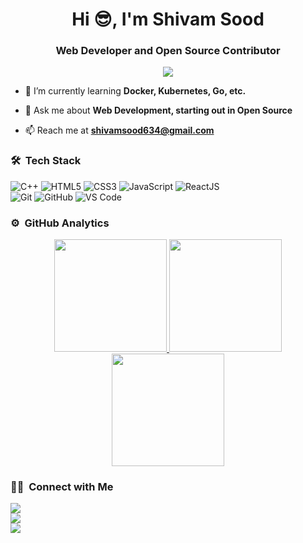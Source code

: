 <h1 align="center">Hi 😎, I'm Shivam Sood</h1>
<h3 align="center">Web Developer and Open Source Contributor</h3>
	
<p align="center">
  <img src="https://visitor-badge.glitch.me/badge?page_id=Shivam-Afa.visitor-badge.issue.1">
</p>

- 🌱 I’m currently learning **Docker, Kubernetes, Go, etc.**

- 💬 Ask me about **Web Development, starting out in Open Source**

- 📫 Reach me at **shivamsood634@gmail.com**


	
### 🛠 &nbsp;Tech Stack

![C++](https://img.shields.io/badge/C%2B%2B-00599C?style=for-the-badge&logo=c%2B%2B&logoColor=white)
![HTML5](https://img.shields.io/badge/-HTML5-%23E44D27?style=for-the-badge&logo=html5&logoColor=ffffff)
![CSS3](https://img.shields.io/badge/-CSS3-%231572B6?style=for-the-badge&logo=css3)
![JavaScript](https://img.shields.io/badge/-JavaScript-%23F7DF1C?style=for-the-badge&logo=javascript&logoColor=000000&labelColor=%23F7DF1C&color=%23FFCE5A)
![ReactJS](https://img.shields.io/badge/React-20232A?style=for-the-badge&logo=react&logoColor=61DAFB)\
![Git](https://img.shields.io/badge/-Git-%23F05032?style=for-the-badge&logo=git&logoColor=%23ffffff)
![GitHub](https://img.shields.io/badge/-GitHub-181717?style=for-the-badge&logo=github)
![VS Code](http://img.shields.io/badge/-VS%20Code-007ACC?style=for-the-badge&logo=visual-studio-code&logoColor=ffffff)
<br/>

### ⚙️ &nbsp;GitHub Analytics

<p align="center">
<a href="https://github.com/UtkarshMishra12">
  <img height="180em" src="https://github-readme-stats-eight-theta.vercel.app/api?username=Shivam-Afa&show_icons=true&theme=algolia&include_all_commits=true&count_private=true"/>
  <img height="180em" src="https://github-readme-stats-eight-theta.vercel.app/api/top-langs/?username=Shivam-Afa&layout=compact&langs_count=8&theme=algolia"/>
  <img height="180em" src="https://github-readme-streak-stats.herokuapp.com/?user=Shivam-Afa&theme=tokyonight"/>	
</a>
</p>

### 🤝🏻 &nbsp;Connect with Me

<p>
<a href="https://www.linkedin.com/in/shivam-sood-66005a1a0/"><img src="https://img.shields.io/badge/-Shivam Sood-0077B5?style=flat&logo=Linkedin&logoColor=white"/></a><br>
<a href="mailto:shivamsood634@gmail.com"><img src="https://img.shields.io/badge/-shivamsood634@gmail.com-D14836?style=flat&logo=Gmail&logoColor=white"></a><br>
<a href="https://twitter.com/SoodX21"><img src="https://img.shields.io/badge/-@SoodX21-1877F2?style=flat&logo=Twitter&logoColor=white"/></a>
</p>
<!-- <p align="center"><img align="center" src="https://github-readme-streak-stats.herokuapp.com/?user=UtkarshMishra12&" alt="UtkarshMishra12" /></p> -->
